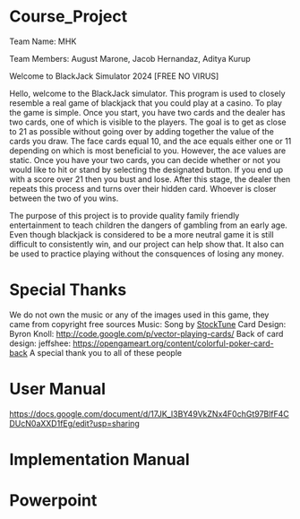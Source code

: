 ﻿# Course_Project

Team Name: MHK

Team Members: August Marone, Jacob Hernandaz, Aditya Kurup

Welcome to BlackJack Simulator 2024 [FREE NO VIRUS] 

Hello, welcome to the BlackJack simulator. This program is used to closely resemble a real game of blackjack that you could play at a casino. To play the game is simple. Once you start, you have two cards and the dealer has two cards, one of which is visible to the players. The goal is to get as close to 21 as possible without going over by adding together the value of the cards you draw. The face cards equal 10, and the ace equals either one or 11 depending on which is most beneficial to you. However, the ace values are static. Once you have your two cards, you can decide whether or not you would like to hit or stand by selecting the designated button. If you end up with a score over 21 then you bust and lose. After this stage, the dealer then repeats this process and turns over their hidden card. Whoever is closer between the two of you wins. 

The purpose of this project is to provide quality family friendly entertainment to teach children the dangers of gambling from an early age. Even though blackjack is considered to be a more neutral game it is still difficult to consistently win, and our project can help show that. It also can be used to practice playing without the consquences of losing any money.

# Special Thanks
 We do not own the music or any of the images used in this game, they came from copyright free sources
  Music: Song by <a href="https://stocktune.com/free-music/cafe-jazz-vibes-1568-736">StockTune</a>
  Card Design: Byron Knoll: http://code.google.com/p/vector-playing-cards/
  Back of card design: jeffshee: https://opengameart.org/content/colorful-poker-card-back
  A special thank you to all of these people

# User Manual
https://docs.google.com/document/d/17JK_l3BY49VkZNx4F0chGt97BlfF4CDUcN0aXXD1fEg/edit?usp=sharing

# Implementation Manual


# Powerpoint


  

